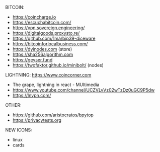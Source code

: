 BITCOIN:
- https://coincharge.io
- https://escuchabitcoin.com/
- https://vpn.sovereign.engineering/
- https://digitalgoods.proxysto.re/
- https://github.com/1ma/bip39-diceware
- https://bitcoinforlocalbusiness.com/
- https://dyinodes.com (store)
- https://sha256algorithm.com
- https://geyser.fund
- https://twofaktor.github.io/minibolt/ (nodes)

LIGHTNING:
https://www.coincorner.com
- The grape, lightning in react - MUltimedia
- https://www.youtube.com/channel/UCZVLvVz02wTzDz0uGC9P5dw
- https://lnvpn.com/

OTHER:
- https://github.com/aristocratos/bpytop
- https://privacytests.org

NEW ICONS:
- linux
- cards